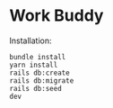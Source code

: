 # Work Buddy

Installation:
```
bundle install
yarn install
rails db:create
rails db:migrate
rails db:seed
dev
```
